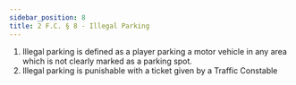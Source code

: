 ```yaml
---
sidebar_position: 8
title: 2 F.C. § 8 - Illegal Parking
---
```


<ol>
	<li>Illegal parking is defined as a player parking a motor vehicle in any area which is not clearly marked as a parking spot.</li>
	<li>Illegal parking  is punishable with a ticket given by a Traffic Constable</li>
</ol>